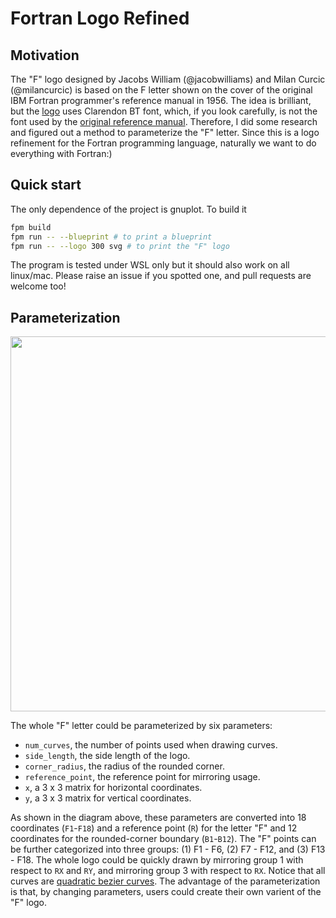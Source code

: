 # Fortran Logo Refined

## Motivation

The "F" logo designed by Jacobs William (@jacobwilliams) and Milan Curcic (@milancurcic) is based on the F letter shown on the cover of the original IBM Fortran programmer's reference manual in 1956. The idea is brilliant, but the [logo](https://github.com/fortran-lang/assets) uses Clarendon BT font, which, if you look carefully, is not the font used by the [original reference manual](https://en.wikipedia.org/wiki/Programming_language_reference#/media/File:Fortran_acs_cover.jpeg). Therefore, I did some research and figured out a method to parameterize the "F" letter. Since this is a logo refinement for the Fortran programming language, naturally we want to do everything with Fortran:)

## Quick start

The only dependence of the project is gnuplot. To build it
```bash
fpm build
fpm run -- --blueprint # to print a blueprint
fpm run -- --logo 300 svg # to print the "F" logo
```
The program is tested under WSL only but it should also work on all linux/mac. Please raise an issue if you spotted one, and pull requests are welcome too!

## Parameterization

<picture>
  <source media="(prefers-color-scheme: dark)" srcset="data/blueprint_dark.svg">
  <image alt="" width=600 height=600 src="data/blueprint_light.svg" align="center">
</picture>

The whole "F" letter could be parameterized by six parameters:

* `num_curves`, the number of points used when drawing curves.
* `side_length`, the side length of the logo.
* `corner_radius`, the radius of the rounded corner.
* `reference_point`, the reference point for mirroring usage.
* `x`, a 3 x 3 matrix for horizontal coordinates.
* `y`, a 3 x 3 matrix for vertical coordinates.

As shown in the diagram above, these parameters are converted into 18 coordinates (`F1`-`F18`) and a reference point (`R`) for the letter "F" and 12 coordinates for the rounded-corner boundary (`B1`-`B12`). The "F" points can be further categorized into three groups: (1) F1 - F6, (2) F7 - F12, and (3) F13 - F18. The whole logo could be quickly drawn by mirroring group 1 with respect to `RX` and `RY`, and mirroring group 3 with respect to `RX`. Notice that all curves are [quadratic bezier curves](https://en.wikipedia.org/wiki/B%C3%A9zier_curve). The advantage of the parameterization is that, by changing parameters, users could create their own varient of the "F" logo.

